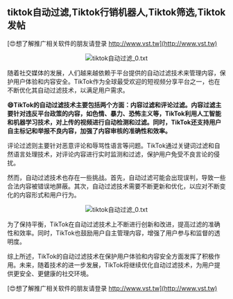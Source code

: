 ## **tiktok自动过滤,Tiktok行销机器人,Tiktok筛选,Tiktok发帖**

[😍想了解推广相关软件的朋友请登录 http://www.vst.tw](http://www.vst.tw)

 <center><img src="https://vst.tw/MP4/tuiguang/png/4.png" alt="tiktok自动过滤_0.txt"></center>

随着社交媒体的发展，人们越来越依赖于平台提供的自动过滤技术来管理内容，保护用户体验和内容安全。TikTok作为全球最受欢迎的短视频分享平台之一，也在不断优化其自动过滤技术，以满足用户需求。

**😄TikTok的自动过滤技术主要包括两个方面：内容过滤和评论过滤。内容过滤主要针对违反平台政策的内容，如色情、暴力、恐怖主义等，TikTok利用人工智能和机器学习技术，对上传的视频进行自动检测和过滤。同时，TikTok还支持用户自主标记和举报不良内容，加强了内容审核的准确性和效率。**

评论过滤则主要针对恶意评论和辱骂性语言等问题。TikTok通过关键词过滤和自然语言处理技术，对评论内容进行实时监测和过滤，保护用户免受不良言论的侵扰。

然而，自动过滤技术也存在一些挑战。首先，自动过滤可能会出现误判，导致一些合法内容被错误地屏蔽。其次，自动过滤技术需要不断更新和优化，以应对不断变化的内容形式和用户行为。

 <center><img src="https://vst.tw/MP4/tuiguang/png/5.png" alt="tiktok自动过滤_0.txt"></center>

为了保持平衡，TikTok在自动过滤技术上不断进行创新和改进，提高过滤的准确性和效率。同时，TikTok也鼓励用户自主管理内容，增强了用户参与和监督的透明度。

综上所述，TikTok的自动过滤技术在保护用户体验和内容安全方面发挥了积极作用。未来，随着技术的进一步发展，TikTok将继续优化自动过滤技术，为用户提供更安全、更健康的社交环境。

[😍想了解推广相关软件的朋友请登录 http://www.vst.tw](http://www.vst.tw)



